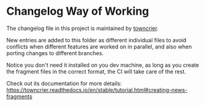 # Changelog Way of Working

The changelog file in this project is maintained by [towncrier](https://github.com/twisted/towncrier).

New entries are added to this folder as different individual files to avoid conflicts when different features are worked on in parallel, and also when porting changes to different branches.

Notice you don't need it installed on you dev machine, as long as you create the fragment files in the correct format, the CI will take care of the rest.

Check out its documentation for more details: <https://towncrier.readthedocs.io/en/stable/tutorial.html#creating-news-fragments>
